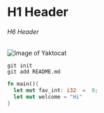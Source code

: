 # H1 Header
###### H6 Header
![Image of Yaktocat](https://octodex.github.com/images/yaktocat.png)

```shell
git init
git add README.md
```

```rust
fn main(){
  let mut fav_int: i32  =  0;
  let mut welcome = "Hi"
}
```
